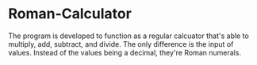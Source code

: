 # Roman-Calculator
The program is developed to function as a regular calcuator that's able to multiply, add, subtract, and divide. The only difference is the input of values. Instead of the values being a decimal, they're Roman numerals.
